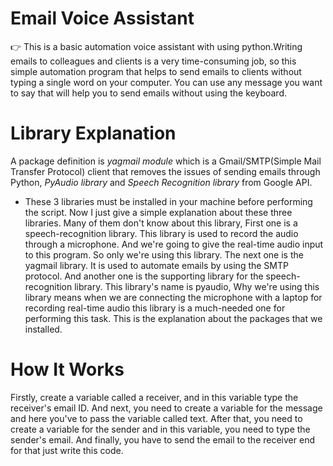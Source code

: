 # Email Voice Assistant                                                 

:point_right: This is a basic automation voice assistant with using python.Writing emails to colleagues 
and clients is a very time-consuming job, so this simple automation program that helps to send emails to 
clients without typing a single word on your computer.
 You can use any message you want to say that will help you to send emails without using the keyboard.

# Library Explanation
A package definition is *yagmail module* which is a  Gmail/SMTP(Simple Mail Transfer Protocol) client that 
removes the issues of sending emails through Python, *PyAudio library* and *Speech Recognition library* from Google API.
* These 3 libraries must be installed in your machine before performing the script. Now I just give a simple explanation about these three libraries.
Many of them don't know about this library, First one is a speech-recognition library. This library is used to record the audio through a microphone. And
we're going to give the real-time audio input to this program. So only we're using this library.
The next one is the yagmail library. It is used to automate emails by using the SMTP protocol.
And another one is the supporting library for the speech-recognition library. This library's name is pyaudio, Why we're using this library means when we
are connecting the microphone with a laptop for recording real-time audio this library is a much-needed one for performing this task.
This is the explanation about the packages that we installed.

# How It Works
Firstly, create a variable called a receiver, and in this variable type the receiver's email ID.
And next, you need to create a variable for the message and here you've to pass the variable called text.
After that, you need to create a variable for the sender and in this variable, you need to type the sender's email.
And finally, you have to send the email to the receiver end for that just write this code.
